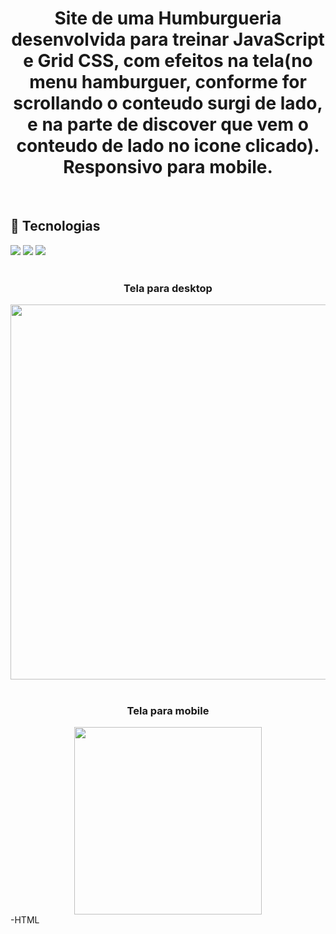 # <h1 align="center">Site de uma Humburgueria desenvolvida para treinar JavaScript e Grid CSS, com efeitos na tela(no menu hamburguer, conforme for scrollando o conteudo surgi de lado, e na parte de discover que vem o conteudo de lado no icone clicado). Responsivo para mobile.</h1>
<br>

## 🚀 Tecnologias
<div>
  <img src="https://img.shields.io/badge/HTML-239120?style=for-the-badge&logo=html5&logoColor=white">
  <img src="https://img.shields.io/badge/CSS-239120?&style=for-the-badge&logo=css3&logoColor=white">
  <img src="https://img.shields.io/badge/JavaScript-F7DF1E?style=for-the-badge&logo=javascript&logoColor=black">
</div>
<!-- ## Tecnologias utilizadas durante o curso
* JavaScript
 -->
<!-- ## Tecnologias utilizadas no projeto
* HTML
* CSS -->

<br>
<h3 align="center">Tela para desktop</h3>
<div align="center">
  <img src="https://github.com/DeangellesES/site_de_uma_hamburgueria_com_efeitos-JavaScript-CSS-HTML/blob/main/tela%20desktop.png" width="600">
</div>
<br>
<h3 align="center">Tela para mobile</h3>
<div align="center">
  <img src="https://github.com/DeangellesES/site_de_uma_hamburgueria_com_efeitos-JavaScript-CSS-HTML/blob/main/tela%20mobile.png" width="300">
</div>-HTML
